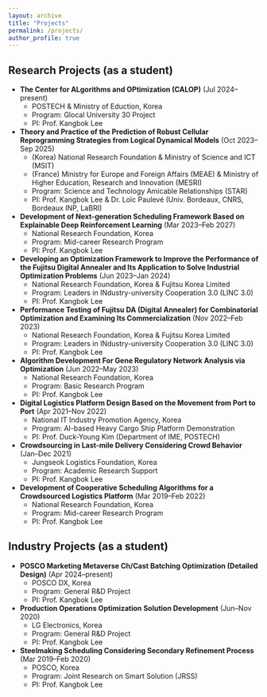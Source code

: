```yaml
---
layout: archive
title: "Projects"
permalink: /projects/
author_profile: true
---
```


## Research Projects (as a student)

* **The Center for ALgorithms and OPtimization (CALOP)** (Jul 2024–present)
  * POSTECH & Ministry of Eduction, Korea
  * Program: Glocal University 30 Project
  * PI: Prof. Kangbok Lee
* **Theory and Practice of the Prediction of Robust Cellular Reprogramming Strategies from Logical Dynamical Models** (Oct 2023–Sep 2025)
  * (Korea) National Research Foundation & Ministry of Science and ICT (MSIT)
  * (France) Ministry for Europe and Foreign Affairs (MEAE) & Ministry of Higher Education, Research and Innovation (MESRI)
  * Program: Science and Technology Amicable Relationships (STAR)
  * PI: Prof. Kangbok Lee & Dr. Loïc Paulevé (Univ. Bordeaux, CNRS, Bordeaux INP, LaBRI)
* **Development of Next-generation Scheduling Framework Based on Explainable Deep Reinforcement Learning** (Mar 2023–Feb 2027)
  * National Research Foundation, Korea
  * Program: Mid-career Research Program
  * PI: Prof. Kangbok Lee
* **Developing an Optimization Framework to Improve the Performance of the Fujitsu Digital Annealer and Its Application to Solve Industrial Optimization Problems** (Jun 2023–Jan 2024)
  * National Research Foundation, Korea & Fujitsu Korea Limited
  * Program: Leaders in INdustry-university Cooperation 3.0 (LINC 3.0)
  * PI: Prof. Kangbok Lee
* **Performance Testing of Fujitsu DA (Digital Annealer) for Combinatorial Optimization and Examining Its Commercialization** (Nov 2022–Feb 2023)
  * National Research Foundation, Korea & Fujitsu Korea Limited
  * Program: Leaders in INdustry-university Cooperation 3.0 (LINC 3.0)
  * PI: Prof. Kangbok Lee
* **Algorithm Development For Gene Regulatory Network Analysis via Optimization** (Jun 2022–May 2023)
  * National Research Foundation, Korea
  * Program: Basic Research Program
  * PI: Prof. Kangbok Lee
* **Digital Logistics Platform Design Based on the Movement from Port to Port** (Apr 2021–Nov 2022)
  * National IT Industry Promotion Agency, Korea
  * Program: AI-based Heavy Cargo Ship Platform Demonstration
  * PI: Prof. Duck-Young Kim (Department of IME, POSTECH)
* **Crowdsourcing in Last-mile Delivery Considering Crowd Behavior** (Jan–Dec 2021)
  * Jungseok Logistics Foundation, Korea
  * Program: Academic Research Support
  * PI: Prof. Kangbok Lee
* **Development of Cooperative Scheduling Algorithms for a Crowdsourced Logistics Platform** (Mar 2019–Feb 2022)
  * National Research Foundation, Korea
  * Program: Mid-career Research Program
  * PI: Prof. Kangbok Lee

## Industry Projects (as a student)

* **POSCO Marketing Metaverse Ch/Cast Batching Optimization (Detailed Design)** (Apr 2024–present)
  * POSCO DX, Korea
  * Program: General R&D Project
  * PI: Prof. Kangbok Lee
* **Production Operations Optimization Solution Development** (Jun–Nov 2020)
  * LG Electronics, Korea
  * Program: General R&D Project
  * PI: Prof. Kangbok Lee
* **Steelmaking Scheduling Considering Secondary Refinement Process** (Mar 2019–Feb 2020)
  * POSCO, Korea
  * Program: Joint Research on Smart Solution (JRSS)
  * PI: Prof. Kangbok Lee
